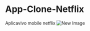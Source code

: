 # App-Clone-Netflix
Aplicavivo mobile netflix
![New Image](https://user-images.githubusercontent.com/105009963/189388341-2d15eec9-c83d-4956-bc2d-3bce75eaa7a0.png)